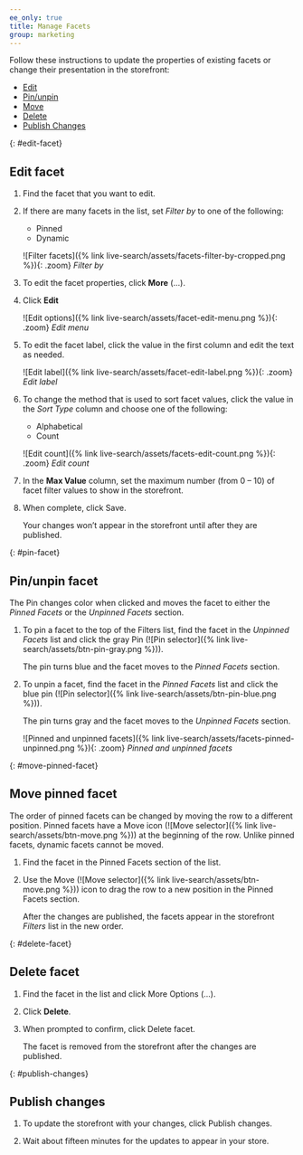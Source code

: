 ```yaml
---
ee_only: true
title: Manage Facets
group: marketing
---
```


Follow these instructions to update the properties of existing facets or change their presentation in the storefront:

- [Edit](#edit-facet)
- [Pin/unpin](#pin-facet)
- [Move](#move-pinned-facet)
- [Delete](#delete-facet)
- [Publish Changes](#publish-changes)

{: #edit-facet}
## Edit facet

1.	Find the facet that you want to edit.

1. If there are many facets in the list, set _Filter by_ to one of the following:

    - Pinned
    - Dynamic

    ![Filter facets]({% link live-search/assets/facets-filter-by-cropped.png %}){: .zoom}
    _Filter by_

1. To edit the facet properties, click **More** (...).

1.	Click **Edit**

    ![Edit options]({% link live-search/assets/facet-edit-menu.png %}){: .zoom}
    _Edit menu_
 
1.	To edit the facet label, click the value in the first column and edit the text as needed.

    ![Edit label]({% link live-search/assets/facet-edit-label.png %}){: .zoom}
    _Edit label_

1.	To change the method that is used to sort facet values, click the value in the _Sort Type_ column and choose one of the following:

    - Alphabetical
    - Count

    ![Edit count]({% link live-search/assets/facets-edit-count.png %}){: .zoom}
    _Edit count_

1. In the **Max Value** column, set the maximum number (from 0 – 10) of facet filter values to show in the storefront.

1.	When complete, click <span class="btn">Save</span>.

    Your changes won’t appear in the storefront until after they are published.

{: #pin-facet}
## Pin/unpin facet

The Pin changes color when clicked and moves the facet to either the _Pinned Facets_ or the _Unpinned Facets_ section.

1.	To pin a facet to the top of the Filters list, find the facet in the _Unpinned Facets_ list and click the gray Pin (![Pin selector]({% link live-search/assets/btn-pin-gray.png %})).

    The pin turns blue and the facet moves to the _Pinned Facets_ section.

1.	To unpin a facet, find the facet in the _Pinned Facets_ list and click the blue pin (![Pin selector]({% link live-search/assets/btn-pin-blue.png %})).

    The pin turns gray and the facet moves to the _Unpinned Facets_ section.

    ![Pinned and unpinned facets]({% link live-search/assets/facets-pinned-unpinned.png %}){: .zoom}
    _Pinned and unpinned facets_

{: #move-pinned-facet}
## Move pinned facet

The order of pinned facets can be changed by moving the row to a different position. Pinned facets have a Move icon (![Move selector]({% link live-search/assets/btn-move.png %})) at the beginning of the row. Unlike pinned facets, dynamic facets cannot be moved.

1.	Find the facet in the Pinned Facets section of the list.

1.	Use the Move (![Move selector]({% link live-search/assets/btn-move.png %})) icon to drag the row to a new position in the Pinned Facets section.

    After the changes are published, the facets appear in the storefront _Filters_ list in the new order.

{: #delete-facet}
## Delete facet

1.	Find the facet in the list and click More Options (...).

1.	Click **Delete**.


1.	When prompted to confirm, click <span class="btn">Delete facet</span>.

    The facet is removed from the storefront after the changes are published.

{: #publish-changes}
## Publish changes

1.	To update the storefront with your changes, click <span class="btn">Publish changes</span>.

1.	Wait about fifteen minutes for the updates to appear in your store.
